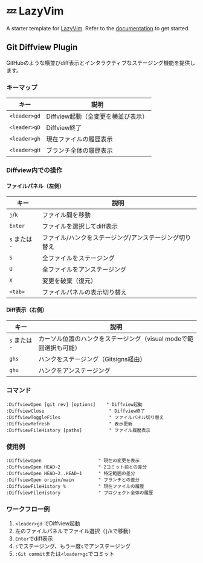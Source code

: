 # 💤 LazyVim

A starter template for [LazyVim](https://github.com/LazyVim/LazyVim).
Refer to the [documentation](https://lazyvim.github.io/installation) to get started.

## Git Diffview Plugin

GitHubのような横並びdiff表示とインタラクティブなステージング機能を提供します。

### キーマップ

| キー | 説明 |
|------|------|
| `<leader>gd` | Diffview起動（全変更を横並び表示） |
| `<leader>gD` | Diffview終了 |
| `<leader>gh` | 現在ファイルの履歴表示 |
| `<leader>gH` | ブランチ全体の履歴表示 |

### Diffview内での操作

#### ファイルパネル（左側）
| キー | 説明 |
|------|------|
| `j`/`k` | ファイル間を移動 |
| `Enter` | ファイルを選択してdiff表示 |
| `s` または `-` | ファイル/ハンクをステージング/アンステージング切り替え |
| `S` | 全ファイルをステージング |
| `U` | 全ファイルをアンステージング |
| `X` | 変更を破棄（復元） |
| `<tab>` | ファイルパネルの表示切り替え |

#### Diff表示（右側）
| キー | 説明 |
|------|------|
| `s` または `-` | カーソル位置のハンクをステージング（visual modeで範囲選択も可能） |
| `ghs` | ハンクをステージング（Gitsigns経由） |
| `ghu` | ハンクをアンステージング |

### コマンド

```vim
:DiffviewOpen [git rev] [options]    " Diffview起動
:DiffviewClose                        " Diffview終了
:DiffviewToggleFiles                  " ファイルパネル切り替え
:DiffviewRefresh                      " 表示更新
:DiffviewFileHistory [paths]          " ファイル履歴表示
```

### 使用例

```vim
:DiffviewOpen                     " 現在の変更を表示
:DiffviewOpen HEAD~2              " 2コミット前との差分
:DiffviewOpen HEAD~2..HEAD~1      " 特定範囲の差分
:DiffviewOpen origin/main         " ブランチとの差分
:DiffviewFileHistory %            " 現在ファイルの履歴
:DiffviewFileHistory              " プロジェクト全体の履歴
```

### ワークフロー例

1. `<leader>gd` でDiffview起動
2. 左のファイルパネルでファイル選択（`j`/`k`で移動）
3. `Enter`でdiff表示
4. `s`でステージング、もう一度`s`でアンステージング
5. `:Git commit`または`<leader>gc`でコミット
